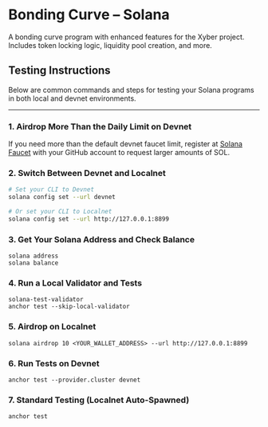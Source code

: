 # Bonding Curve – Solana
A bonding curve program with enhanced features for the Xyber project. Includes token locking logic, liquidity pool creation, and more. 

## Testing Instructions

Below are common commands and steps for testing your Solana programs in both local and devnet environments.

---

### 1. Airdrop More Than the Daily Limit on Devnet
If you need more than the default devnet faucet limit, register at [Solana Faucet](https://faucet.solana.com/) with your GitHub account to request larger amounts of SOL.

### 2. Switch Between Devnet and Localnet
```bash
# Set your CLI to Devnet
solana config set --url devnet

# Or set your CLI to Localnet
solana config set --url http://127.0.0.1:8899
```

### 3. Get Your Solana Address and Check Balance
```
solana address
solana balance
```

### 4. Run a Local Validator and Tests
```
solana-test-validator
anchor test --skip-local-validator
```

### 5. Airdrop on Localnet
```
solana airdrop 10 <YOUR_WALLET_ADDRESS> --url http://127.0.0.1:8899
```

### 6. Run Tests on Devnet
```
anchor test --provider.cluster devnet
```

### 7. Standard Testing (Localnet Auto-Spawned)
```
anchor test
```